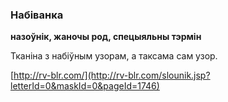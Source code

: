 ### Набіванка
**назоўнік, жаночы род, спецыяльны тэрмін**

Тканіна з набіўным узорам, а таксама сам узор.

<a rel="author">[http://rv-blr.com/](http://rv-blr.com/slounik.jsp?letterId=0&maskId=0&pageId=1746)</a>
